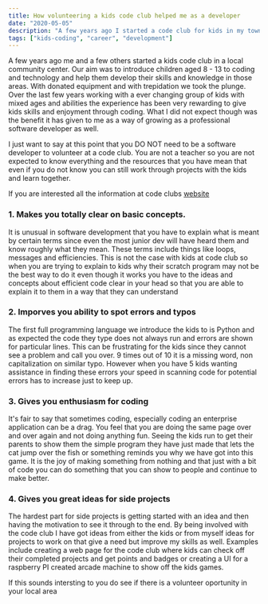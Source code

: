 ```yaml
---
title: How volunteering a kids code club helped me as a developer
date: "2020-05-05"
description: "A few years ago I started a code club for kids in my town.  Teaching kids to code is very rewarding in itself but i have also found that it has benefitted me as a software developer"
tags: ["kids-coding", "career", "development"] 
---
```


A few years ago me and a few others started a kids code club in a local community center.  Our aim was to introduce children aged 8 - 13 to coding and technology and help them develop their skills and knowledge in those areas.  With donated equipment and with trepidation we took the plunge. Over the last few years working with a ever changing group of kids with mixed ages and abilities the experience has been very rewarding to give kids skills and enjoyment through coding.
What I did not expect though was the benefit it has given to me as a way of growing as a professional software developer as well. 
 
I just want to say at this point that you DO NOT need to be a software developer to volunteer at a code club.  You are not a teacher so you are not expected to know everything and the resources that you have mean that even if you do not know you can still work through projects with the kids and learn together. 
 
If you are interested all the information at code clubs [website](https://codeclub.org/en/get-involved) 

### 1. Makes you totally clear on basic concepts.

It is unusual in software development that you have to explain what is meant by certain terms since even the most junior dev will have heard them and know roughly what they mean.  These terms include things like loops, messages and efficiencies.  This is not the case with kids at code club so when you are trying to explain to kids why their scratch program may not be the best way to do it even though it works you have to the ideas and concepts about efficient code clear in your head so that you are able to explain it to them in a way that they can understand


### 2. Imporves you ability to spot errors and typos

The first full programming language we introduce the kids to is Python and as expected the code they type does not always run and errors are shown for particular lines.  This can be frustrating for the kids since they cannot see a problem and call you over.  9 times out of 10 it is a missing word, non capitalization on similar typo.  However when you have 5 kids wanting assistance in finding these errors your speed in scanning code for potential errors has to increase just to keep up.

### 3. Gives you enthusiasm for coding 

It's fair to say that sometimes coding, especially coding an enterprise application can be a drag.  You feel that you are doing the same page over and over again and not doing anything fun.  Seeing the kids run to get their parents to show them the simple program they have just made that lets the cat jump over the fish or something reminds you why we have got into this game.  It is the joy of making something from nothing and that just with a bit of code you can do something that you can show to people and continue to make better. 

### 4.  Gives you great ideas for side projects

The hardest part for side projects is getting started with an idea and then having the motivation to see it through to the end.  By being involved with the code club I have got ideas from either the kids or from myself ideas for projects to work on that give a need but improve my skills as well.  Examples include creating a web page for the code club where kids can check off their completed projects and get points and badges or creating a UI for a raspberry PI created arcade machine to show off the kids games. 


If this sounds intersting to you do see if there is a volunteer oportunity in your local area